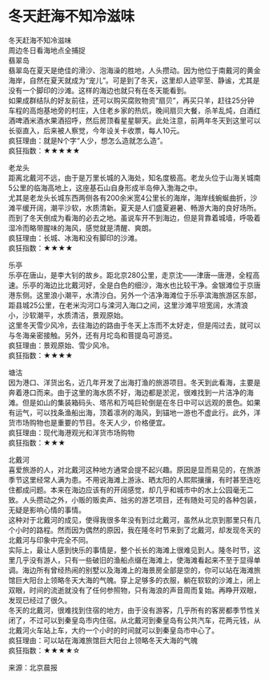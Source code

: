 # 冬天赶海不知冷滋味  
冬天赶海不知冷滋味  
周边冬日看海地点全捕捉  
翡翠岛  
翡翠岛在夏天是绝佳的滑沙、泡海澡的胜地，人头攒动。因为他位于南戴河的黄金海岸，自然在夏天就成为“宠儿”。可是到了冬天，这里却人迹罕至、静谧，尤其是没有一个脚印的沙滩。这样的海边也就只有在冬天能看到。   
如果成群结队的好友前往，还可以购买腐败物资“扇贝”，再买只羊，赶往25分钟车程的高炮基地旁的村庄，入住老乡家的热炕，晚间扇贝大餐，杀羊乱炖，白酒红酒啤酒米酒水果酒招呼，然后房顶看星星聊天。此处注意，前两年冬天到这里可以长驱直入，后来被人察觉，今年设关卡收票，每人10元。   
疯狂理由：就是N个字“人少，想怎么造就怎么造”。   
疯狂指数：★★★★★  
  
老龙头  
距离北戴河不远，由于是万里长城的入海处，知名度极高。老龙头位于山海关城南5公里的临海高地上，这座基石山自身形成半岛伸入渤海之中。   
尤其是老龙头长城东西两侧各有200余米宽4公里长的海岸，海岸线蜿蜒曲折，沙滩平缓开阔，潮平沙软，水质清新。夏天是人们盛夏避暑、畅游大海的良好场所。而到了冬天倒成为看海的必去之地。虽说车开不到海边，但是背靠着城墙，呼吸着湿冷而略带腥味的海风，感觉就是清醒、爽朗。   
疯狂理由：长城、冰海和没有脚印的沙滩。   
疯狂指数：★★★★  
  
乐亭  
乐亭在唐山，是李大钊的故乡。距北京280公里，走京沈——津唐—唐港，全程高速。乐亭的海边比北戴河好，全是白色的细沙，海水也比较干净。金银滩位于京唐港东侧。这里浪小潮平，水清沙白。另外一个洁净海滩位于乐亭滨海旅游区东部，距县城25公里，在老米沟河口与滦河入海口之间，这里沙滩平坦宽阔，水清浪小，沙软潮平，水质清洁，景观原始。   
这里冬天雪少风冷，去往海边的路由于冬天上冻而不太好走，但是闯过去，就可以与冬海亲密接触。另外，还有月坨岛和菩提岛可游览。   
疯狂理由：景观原始、雪少风冷。   
疯狂指数：★★★★  
  
塘沽  
因为港口、洋货出名，近几年开发了出海打渔的旅游项目。冬天到此看海，主要是奔着港口而来。由于这里的海水质不好，海边都是淤泥，很难找到一片洁净的海滩。但是如山的集装箱码头、塔吊和万吨巨轮倒是在冬日中可以远观的景色。如果有运气，可以找条渔船出海，顶着凛冽的海风，到锚地一游也不虚此行。此外，洋货市场购物也是重要的节目。冬天人少，价格便宜。   
疯狂理由：现代海港观光和洋货市场购物  
疯狂指数：★★★  
  
北戴河  
喜爱旅游的人，对北戴河这种地方通常会提不起兴趣。原因是显而易见的，在旅游季节这里经常人满为患。不用说海滩上游泳、晒太阳的人熙熙攘攘，有时甚至连吃住都成问题。本来在海边应该有的开阔感觉，却几乎和城市中的水上公园毫无二致。人头攒动之外，小贩的贩卖声、拙劣的游艺项目，还有随处可见的各种包装，无疑是影响心情的事情。   
这种对于北戴河的成见，使得我很多年没有到过北戴河，虽然从北京到那里只有几个小时的路程。然而因为偶然的原因，我在隆冬时节来到了北戴河，却发现冬天的北戴河与印象中完全不同。   
实际上，最让人感到快乐的事情是，整个长长的海滩上很难见到人。隆冬时节，这里几乎没有游人，只有一些破旧的渔船点缀在海滩上，使海滩看起来不至于显得单调。海边所有曾经热闹的别墅以及海滩上的海景房全部是空的，你可以站在海滩旅馆巨大阳台上领略冬天大海的气魄。穿上足够多的衣服，躺在软软的沙滩上，闭上双眼，时间的流逝就没有了任何参照物，只有海浪的声音周而复始。再睁开双眼，发现已经过了很久。   
冬天的北戴河，很难找到住宿的地方，由于没有游客，几乎所有的客房都季节性关闭了，不过可以到秦皇岛市内住宿。从北戴河到秦皇岛有公共汽车，花两元钱，从北戴河火车站上车，大约一个小时的时间就可以到秦皇岛市中心了。   
疯狂理由：可以站在海滩旅馆巨大阳台上领略冬天大海的气魄  
疯狂指数：★★★★☆  
  
来源：北京晨报  
